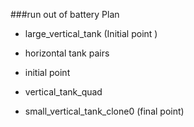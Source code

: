 ###run out of battery Plan

* large_vertical_tank (Initial point )

* horizontal tank pairs

* initial point

* vertical_tank_quad 

* small_vertical_tank_clone0 (final point)
